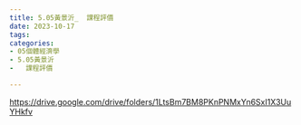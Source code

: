 ```yaml
---
title: 5.05黃景沂_  課程評價
date: 2023-10-17
tags: 
categories:
- 05個體經濟學
- 5.05黃景沂
-   課程評價

---
```

https://drive.google.com/drive/folders/1LtsBm7BM8PKnPNMxYn6SxI1X3UuYHkfv
